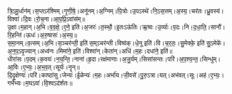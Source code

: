 

  
त्रि॒ऽमू॒र्धान॑म्।स॒प्तऽर॑श्मिम्।गृ॒णी॒षे॒।अनू॑नम्।अ॒ग्निम्।पि॒त्रोः।उ॒पऽस्थे॑।नि॒ऽस॒त्तम्।अ॒स्य॒।चर॑तः।ध्रु॒वस्य॑।विश्वा॑।दि॒वः।रो॒च॒ना।आ॒प॒प्रि॒ऽवांस॑म्॥  
उ॒क्षा।म॒हान्।अ॒भि।व॒व॒क्षे॒।ए॒ने॒ इति॑।अ॒जरः॑।त॒स्थौ॒।इ॒तःऽऊ॑तिः।ऋ॒ष्वः।उ॒र्व्याः।प॒दः।नि।द॒धा॒ति॒।सानौ॑।रि॒हन्ति॑।ऊधः॑।अ॒रु॒षासः॑।अ॒स्य॒॥  
स॒मा॒नम्।व॒त्सम्।अ॒भि।स॒ञ्चर॑न्ती॒ इति॑ स॒म्ऽचर॑न्ती।विष्व॑क्।धे॒नू इति॑।वि।च॒र॒तः॒।सु॒मेक्के॒ इति॑ सु॒ऽमेके॑।अ॒न॒प॒ऽवृ॒ज्यान्।अध्व॑नः।मिमा॑ने॒ इति॑।विश्वा॑न्।केता॑न्।अधि॑।म॒हः।दधा॑ने॒ इति॑॥  
धीरा॑सः।प॒दम्।क॒वयः॑।न॒य॒न्ति॒।नाना॑।हृ॒दा।रक्ष॑माणाः।अ॒जु॒र्यम्।सिसा॑सन्तः।परि॑।अ॒प॒श्य॒न्त॒।सिन्धु॑म्।आ॒विः।ए॒भ्यः॒।अ॒भ॒व॒त्।सूर्यः॑।नॄन्॥  
दि॒दृ॒क्षेण्यः॑।परि॑।काष्ठा॑सु।जेन्यः॑।ई॒ळेन्यः॑।म॒हः।अर्भा॑य।जी॒वसे॑।पु॒रु॒ऽत्रा।यत्।अभ॑वत्।सूः।अह॑।ए॒भ्यः॒।गर्भे॑भ्यः।म॒घऽवा॑।वि॒श्वऽद॑र्शतः॥  
